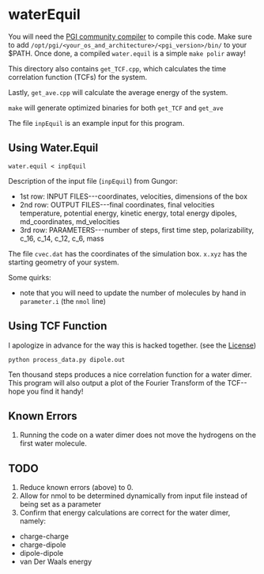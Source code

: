waterEquil
=========

You will need the [PGI community compiler](https://www.pgroup.com/products/community.htm)
to compile this code. Make sure to add
`/opt/pgi/<your_os_and_architecture>/<pgi_version>/bin/`
to your $PATH. Once done, a compiled `water.equil` is a simple `make polir` away!

This directory also contains `get_TCF.cpp`, which calculates the 
time correlation function (TCFs) for the system.

Lastly, `get_ave.cpp` will calculate the average energy of the system.

`make` will generate optimized binaries for both `get_TCF` and `get_ave`

The file `inpEquil` is an example input for this program. 

Using Water.Equil
-----------------
```
water.equil < inpEquil
```

Description of the input file (`inpEquil`) from Gungor:
 * 1st row: INPUT FILES---coordinates, velocities, dimensions of the box
 * 2nd row: OUTPUT FILES---final coordinates, final velocities
                        temperature, potential energy, kinetic energy, total energy
                        dipoles, md_coordinates, md_velocities
 * 3rd row: PARAMETERS---number of steps, first time step, polarizability, c_16, c_14, c_12, c_6, mass

The file `cvec.dat` has the coordinates of the simulation box.
`x.xyz` has the starting geometry of your system.

Some quirks:
  * note that you will need to update the number of molecules by hand in `parameter.i` (the `nmol` line)


Using TCF Function
------------------
I apologize in advance for the way this is hacked together. (see the [License](https://github.com/LucianoLaratelli/POLIR/blob/master/waterEquil/CRAPL-LICENSE.txt))
```
python process_data.py dipole.out
```
Ten thousand steps produces a nice correlation function for a water dimer.
This program will also output a plot of the Fourier Transform of the TCF--hope you find it handy!


Known Errors
------------
1. Running the code on a water dimer does not move the hydrogens on the first water molecule.

TODO
----
1. Reduce known errors (above) to 0.
2. Allow for nmol to be determined dynamically from input file instead of being set as a parameter
3. Confirm that energy calculations are correct for the water dimer, namely:
  * charge-charge
  * charge-dipole
  * dipole-dipole
  * van Der Waals energy
